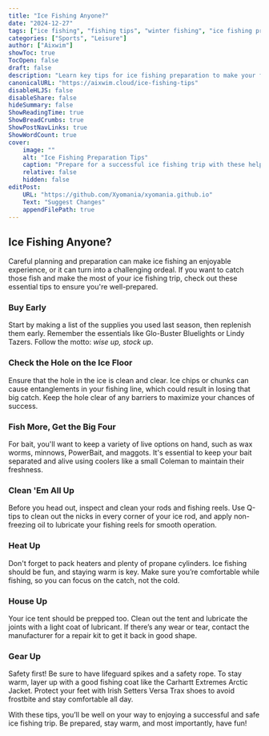 ```yaml
---
title: "Ice Fishing Anyone?"
date: "2024-12-27"
tags: ["ice fishing", "fishing tips", "winter fishing", "ice fishing preparation"]
categories: ["Sports", "Leisure"]
author: ["Aixwim"]
showToc: true
TocOpen: false
draft: false
description: "Learn key tips for ice fishing preparation to make your fishing trip successful and enjoyable. Get ready for a fun and safe ice fishing adventure!"
canonicalURL: "https://aixwim.cloud/ice-fishing-tips"
disableHLJS: false
disableShare: false
hideSummary: false
ShowReadingTime: true
ShowBreadCrumbs: true
ShowPostNavLinks: true
ShowWordCount: true
cover:
    image: ""
    alt: "Ice Fishing Preparation Tips"
    caption: "Prepare for a successful ice fishing trip with these helpful tips."
    relative: false
    hidden: false
editPost:
    URL: "https://github.com/Xyomania/xyomania.github.io"
    Text: "Suggest Changes"
    appendFilePath: true
---
```


## Ice Fishing Anyone?

Careful planning and preparation can make ice fishing an enjoyable experience, or it can turn into a challenging ordeal. If you want to catch those fish and make the most of your ice fishing trip, check out these essential tips to ensure you're well-prepared.

### **Buy Early**

Start by making a list of the supplies you used last season, then replenish them early. Remember the essentials like Glo-Buster Bluelights or Lindy Tazers. Follow the motto: *wise up, stock up*.

### **Check the Hole on the Ice Floor**

Ensure that the hole in the ice is clean and clear. Ice chips or chunks can cause entanglements in your fishing line, which could result in losing that big catch. Keep the hole clear of any barriers to maximize your chances of success.

### **Fish More, Get the Big Four**

For bait, you'll want to keep a variety of live options on hand, such as wax worms, minnows, PowerBait, and maggots. It's essential to keep your bait separated and alive using coolers like a small Coleman to maintain their freshness.

### **Clean 'Em All Up**

Before you head out, inspect and clean your rods and fishing reels. Use Q-tips to clean out the nicks in every corner of your ice rod, and apply non-freezing oil to lubricate your fishing reels for smooth operation.

### **Heat Up**

Don't forget to pack heaters and plenty of propane cylinders. Ice fishing should be fun, and staying warm is key. Make sure you’re comfortable while fishing, so you can focus on the catch, not the cold.

### **House Up**

Your ice tent should be prepped too. Clean out the tent and lubricate the joints with a light coat of lubricant. If there’s any wear or tear, contact the manufacturer for a repair kit to get it back in good shape.

### **Gear Up**

Safety first! Be sure to have lifeguard spikes and a safety rope. To stay warm, layer up with a good fishing coat like the Carhartt Extremes Arctic Jacket. Protect your feet with Irish Setters Versa Trax shoes to avoid frostbite and stay comfortable all day.

With these tips, you’ll be well on your way to enjoying a successful and safe ice fishing trip. Be prepared, stay warm, and most importantly, have fun!

